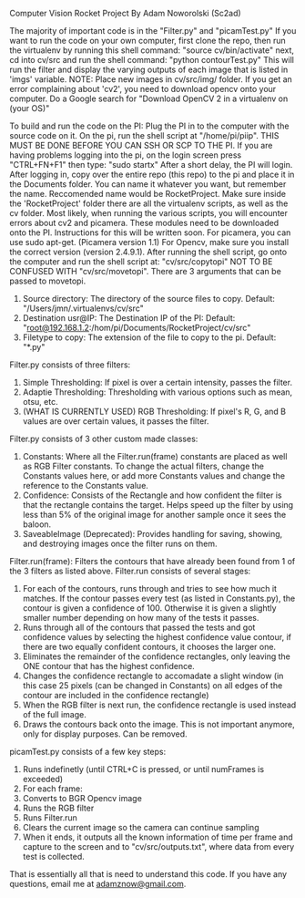 Computer Vision Rocket Project
By Adam Noworolski (Sc2ad)

The majority of important code is in the "Filter.py" and "picamTest.py"
If you want to run the code on your own computer, first clone the repo, then run the virtualenv by running this shell command: "source cv/bin/activate"
next, cd into cv/src and run the shell command: "python contourTest.py"
This will run the filter and display the varying outputs of each image that is listed in 'imgs' variable. NOTE: Place new images in cv/src/img/ folder.
If you get an error complaining about 'cv2', you need to download opencv onto your computer. Do a Google search for "Download OpenCV 2 in a virtualenv on (your OS)"

To build and run the code on the PI: Plug the PI in to the computer with the source code on it.
On the pi, run the shell script at "/home/pi/piip". THIS MUST BE DONE BEFORE YOU CAN SSH OR SCP TO THE PI.
If you are having problems logging into the pi, on the login screen press "CTRL+FN+F1" then type: "sudo startx"
After a short delay, the PI will login.
After logging in, copy over the entire repo (this repo) to the pi and place it in the Documents folder. You can name it whatever you want, but remember the name. Reccomended name would be RocketProject.
Make sure inside the 'RocketProject' folder there are all the virtualenv scripts, as well as the cv folder.
Most likely, when running the various scripts, you will encounter errors about cv2 and picamera. These modules need to be downloaded onto the PI. Instructions for this will be written soon.
For picamera, you can use sudo apt-get. (Picamera version 1.1)
For Opencv, make sure you install the correct version (version 2.4.9.1).
After running the shell script, go onto the computer and run the shell script at: "cv/src/copytopi" NOT TO BE CONFUSED WITH "cv/src/movetopi". There are 3 arguments that can be passed to movetopi.

1. Source directory: The directory of the source files to copy. Default: "/Users/jmn/.virtualenvs/cv/src"
2. Destination usr@IP: The Destination IP of the PI: Default: "root@192.168.1.2:/hom/pi/Documents/RocketProject/cv/src"
3. Filetype to copy: The extension of the file to copy to the pi. Default: "*.py"

Filter.py consists of three filters:

1. Simple Thresholding: If pixel is over a certain intensity, passes the filter.
2. Adaptie Thresholding: Thresholding with various options such as mean, otsu, etc.
3. (WHAT IS CURRENTLY USED) RGB Thresholding: If pixel's R, G, and B values are over certain values, it passes the filter.

Filter.py consists of 3 other custom made classes:

1. Constants: Where all the Filter.run(frame) constants are placed as well as RGB Filter constants. To change the actual filters, change the Constants values here, or add more Constants values and change the reference to the Constants value.
2. Confidence: Consists of the Rectangle and how confident the filter is that the rectangle contains the target. Helps speed up the filter by using less than 5% of the original image for another sample once it sees the baloon.
3. SaveableImage (Deprecated): Provides handling for saving, showing, and destroying images once the filter runs on them.

Filter.run(frame): Filters the contours that have already been found from 1 of the 3 filters as listed above.
Filter.run consists of several stages:

1. For each of the contours, runs through and tries to see how much it matches. If the contour passes every test (as listed in Constants.py), the contour is given a confidence of 100. Otherwise it is given a slightly smaller number depending on how many of the tests it passes.
2. Runs through all of the contours that passed the tests and got confidence values by selecting the highest confidence value contour, if there are two equally confident contours, it chooses the larger one.
3. Eliminates the remainder of the confidence rectangles, only leaving the ONE contour that has the highest confidence.
4. Changes the confidence rectangle to accomadate a slight window (in this case 25 pixels (can be changed in Constants) on all edges of the contour are included in the confidence rectangle)
5. When the RGB filter is next run, the confidence rectangle is used instead of the full image.
6. Draws the contours back onto the image. This is not important anymore, only for display purposes. Can be removed.

picamTest.py consists of a few key steps:

1. Runs indefinetly (until CTRL+C is pressed, or until numFrames is exceeded)
2. For each frame:
3. Converts to BGR Opencv image
4. Runs the RGB filter
5. Runs Filter.run
6. Clears the current image so the camera can continue sampling
7. When it ends, it outputs all the known information of time per frame and capture to the screen and to "cv/src/outputs.txt", where data from every test is collected.


That is essentially all that is need to understand this code. If you have any questions, email me at adamznow@gmail.com.
